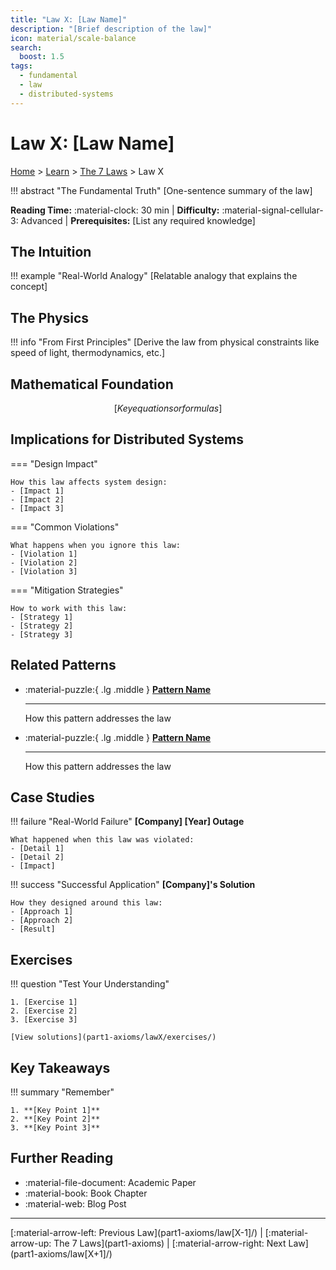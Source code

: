 ```yaml
---
title: "Law X: [Law Name]"
description: "[Brief description of the law]"
icon: material/scale-balance
search:
  boost: 1.5
tags:
  - fundamental
  - law
  - distributed-systems
---
```


# Law X: [Law Name]

[Home](/) > [Learn](introduction/getting-started.md) > [The 7 Laws](part1-axioms) > Law X

!!! abstract "The Fundamental Truth"
    [One-sentence summary of the law]

**Reading Time:** :material-clock: 30 min |
**Difficulty:** :material-signal-cellular-3: Advanced |
**Prerequisites:** [List any required knowledge]

## The Intuition

!!! example "Real-World Analogy"
    [Relatable analogy that explains the concept]

## The Physics

!!! info "From First Principles"
    [Derive the law from physical constraints like speed of light, thermodynamics, etc.]

## Mathematical Foundation

```math
[Key equations or formulas]
```

## Implications for Distributed Systems

=== "Design Impact"
    
    How this law affects system design:
    - [Impact 1]
    - [Impact 2]
    - [Impact 3]

=== "Common Violations"
    
    What happens when you ignore this law:
    - [Violation 1]
    - [Violation 2]
    - [Violation 3]

=== "Mitigation Strategies"
    
    How to work with this law:
    - [Strategy 1]
    - [Strategy 2]
    - [Strategy 3]

## Related Patterns

<div class="grid cards" markdown>

- :material-puzzle:{ .lg .middle } **[Pattern Name](patterns/pattern)**
    
    ---
    
    How this pattern addresses the law

- :material-puzzle:{ .lg .middle } **[Pattern Name](patterns/pattern)**
    
    ---
    
    How this pattern addresses the law

</div>

## Case Studies

!!! failure "Real-World Failure"
    **[Company] [Year] Outage**
    
    What happened when this law was violated:
    - [Detail 1]
    - [Detail 2]
    - [Impact]

!!! success "Successful Application"
    **[Company]'s Solution**
    
    How they designed around this law:
    - [Approach 1]
    - [Approach 2]
    - [Result]

## Exercises

!!! question "Test Your Understanding"
    
    1. [Exercise 1]
    2. [Exercise 2]
    3. [Exercise 3]
    
    [View solutions](part1-axioms/lawX/exercises/)

## Key Takeaways

!!! summary "Remember"
    
    1. **[Key Point 1]**
    2. **[Key Point 2]**
    3. **[Key Point 3]**

## Further Reading

- :material-file-document: Academic Paper
- :material-book: Book Chapter
- :material-web: Blog Post

---

<div class="page-nav" markdown>
[:material-arrow-left: Previous Law](part1-axioms/law[X-1]/) | 
[:material-arrow-up: The 7 Laws](part1-axioms) | 
[:material-arrow-right: Next Law](part1-axioms/law[X+1]/)
</div>